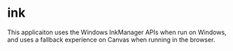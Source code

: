 # ink

This applicaiton uses the Windows InkManager APIs when run on Windows, and uses a fallback experience on Canvas when running in the browser.
